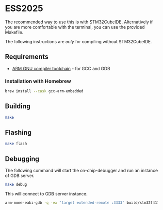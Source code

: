 # ESS2025

The recommended way to use this is with STM32CubeIDE.
Alternatively if you are more comfortable with the terminal, you can use the provided Makefile.

The following instructions are _only_ for compiling without STM32CubeIDE.

## Requirements

+ [ARM GNU compiler toolchain](https://developer.arm.com/Tools%20and%20Software/GNU%20Toolchain)  - for GCC and GDB

### Installation with Homebrew

```bash
brew install --cask gcc-arm-embedded
```

## Building

```bash
make
```

## Flashing

```bash
make flash
```

## Debugging

The following command will start the on-chip-debugger and run an instance of GDB server.

```bash
make debug
```

This will connect to GDB server instance.

```bash
arm-none-eabi-gdb -q -ex "target extended-remote :3333" build/stm32f411_project.elf
```

